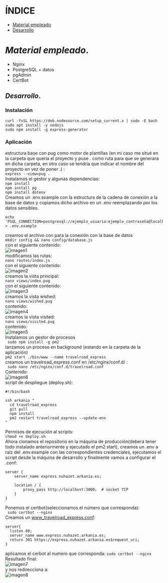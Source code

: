 # ÍNDICE

+ [Material empleado](#id1)
+ [Desarrollo](#id2)

# ***Material empleado***. <a name="id1"></a>

- Nginx
- PostgreSQL + datos
- pgAdmin
- CertBot

## ***Desarrollo***. <a name="id2"></a>
### Instalación 
``` curl -fsSL https://deb.nodesource.com/setup_current.x | sudo -E bash ```  
``` sudo apt install -y nodejs ```  
``` sudo npm install -g express-generator ```  
### Aplicación
estructura base con pug como motor de plantillas (en mi caso me situé en la carpeta que quería el proyecto y puse . como ruta para que se generara en dicha carpeta, en otro caso se tendría que indicar el nombre del proyecto en vez de poner .) :  
``` express --view=pug . ```  
Instalamos el gestor y algunas dependencias:  
``` npm install ```  
``` npm install pg ```  
``` npm install dotenv ```  
Creamos un .env.example con la estructura de la cadena de conexión a la base de datos y copiamos dicho archivo en un .env reemplazando por los datos sensibles.  
```
echo 'PSQL_CONNECTION=postgresql://ejemplo_usuario:ejemplo_contraseña@localhost:puerto' > .env.example
 ```  
creamos el archivo con para la conexión con la base de datos  
``` mkdir config && nano config/database.js ```  
con el siguiente contenido:  
![imagen1](img/1.png)   
modificamos las rutas:  
``` nano routes/index.js ```  
con el siguiente contenido:  
![imagen2](img/2.png)  
creamos la vista principal:  
``` nano views/index.pug ```  
con el siguiente contenido:  
![imagen3](img/3.png)  
creamos la vista wished:  
``` nano views/wished.pug ```  
contenido:  
![imagen4](img/4.png)  
creamos la vista visited:  
``` nano views/visited.pug ```  
contenido:  
![imagen5](img/5.png)  
Instalamos un gestor de procesos  
```  sudo npm install -g pm2 ```  
lanzamos un proceso en background (estando en la carpeta de la aplicación)  
``` pm2 start ./bin/www --name travelroad_express ```  
creamos un travelroad_express.conf en /etc/nginx/conf.d/ :  
``` sudo nano /etc/nginx/conf.d/travelroad.conf```  
Contenido:  
![imagen6](img/6.png)  
script de despliegue (deploy.sh):  
```
#!/bin/bash

ssh arkania "
  cd travelroad_express
  git pull
  npm install
  pm2 restart travelroad_express --update-env
"
```  
Permisos de ejecución al scripts:  
``` chmod +x deploy.sh ```  
Ahora clonamos el repositorio en la máquina de producción(deberá tener todo instalado anteriormente y ejecutado el pm2 start), creamos un .env a raiz del .env.example con las correspondientes credenciales, ejecutamos el script desde la máquina de desarrollo y finalmente vamos a configurar el .conf:  
```
server {
    server_name express.nuhazet.arkania.es;

    location / {
        proxy_pass http://localhost:3000;  # socket TCP
    }
}
```  
Ponemos el certbot(seleccionamos el número que corresponda):  
```  sudo certbot --nginx ```  
Creamos un www_travelroad_express.conf:  
```
server{
  listen 80;
  server_name www.express.nuhazet.arkania.es;
  return 301 https://express.nuhazet.arkania.es$request_uri;
}
```
aplicamos el cerbot al numero que corresponda:
``` sudo certbot --nginx ```  
Resultado final:  
![imagen7](img/7.png)  
y nos redirecciona a:  
![imagen8](img/8.png)  
